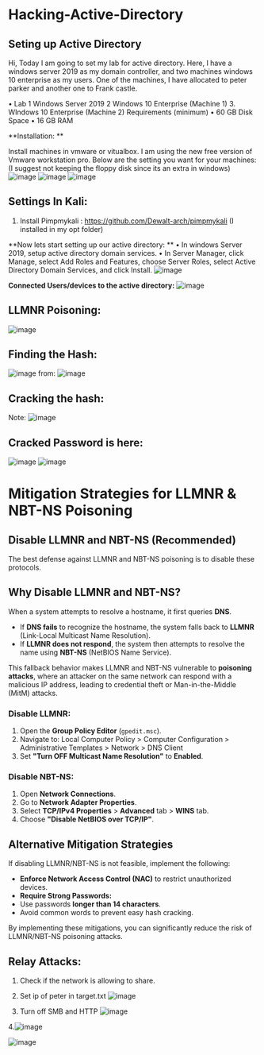 # Hacking-Active-Directory

**Seting up Active Directory**
---------

 Hi, Today I am going to set my lab for active directory. Here, I have a windows server 2019 as my domain controller, and two machines windows 10 enterprise as my users. One of the machines, I have allocated to peter parker and another one to Frank castle. 
 
• Lab
1 Windows Server 2019
2 Windows 10 Enterprise (Machine 1)
3. WIndows 10 Enterprise (Machine 2) 
Requirements (minimum)
• 60 GB Disk Space
• 16 GB RAM

**Installation: **

Install machines in vmware or vitualbox. I am using the new free version of Vmware workstation pro. Below are the setting you want for your machines: 
(I suggest not keeping the floppy disk since its an extra in windows)
![image](https://github.com/user-attachments/assets/31080a4a-5aa9-4445-a509-24538497e76b)
![image](https://github.com/user-attachments/assets/8feaaab0-2423-4ce7-b25d-f28c071075cf)
![image](https://github.com/user-attachments/assets/01cdc2da-a693-457a-a310-a372512db347)

**Settings In Kali:**
-------------
1. Install Pimpmykali : https://github.com/Dewalt-arch/pimpmykali (I installed in my opt folder)


**Now lets start setting up our active directory: **
• In windows Server 2019, setup active directory domain services. 
• In Server Manager, click Manage, select Add Roles and Features, choose Server Roles, select Active Directory Domain Services, and click Install.
![image](https://github.com/user-attachments/assets/a1f726ef-f542-43b3-a7c6-b8c4749694cb)



**Connected Users/devices to the active directory:**
![image](https://github.com/user-attachments/assets/c99c2e39-b36a-428b-a5a4-5920a2b904e9)

**LLMNR Poisoning:** 
----------------------------------------------
![image](https://github.com/user-attachments/assets/06da6b8c-7536-4fc8-bb3e-83adb0b13f11)

Finding the Hash:
----------------------------
![image](https://github.com/user-attachments/assets/206f8562-5f5a-4589-bbc3-9f695981527b)
from:
![image](https://github.com/user-attachments/assets/48393623-fc22-42d4-83ab-d2effa75b2a6)

Cracking the hash:
------------------------------
Note: 
![image](https://github.com/user-attachments/assets/ff43987f-db9a-46ce-9166-b99b419ed069)

Cracked Password is here:
-------------------------------
![image](https://github.com/user-attachments/assets/4997b66f-d12f-4ab6-8b6a-d72034514810)
![image](https://github.com/user-attachments/assets/3e5ab67c-043d-4d9f-a56f-cb6deb318b4d)

# Mitigation Strategies for LLMNR & NBT-NS Poisoning

## Disable LLMNR and NBT-NS (Recommended)

The best defense against LLMNR and NBT-NS poisoning is to disable these protocols.

## Why Disable LLMNR and NBT-NS?

When a system attempts to resolve a hostname, it first queries **DNS**.  
- If **DNS fails** to recognize the hostname, the system falls back to **LLMNR** (Link-Local Multicast Name Resolution).  
- If **LLMNR does not respond**, the system then attempts to resolve the name using **NBT-NS** (NetBIOS Name Service).  

This fallback behavior makes LLMNR and NBT-NS vulnerable to **poisoning attacks**, where an attacker on the same network can respond with a malicious IP address, leading to credential theft or Man-in-the-Middle (MitM) attacks.

### Disable LLMNR:
1. Open the **Group Policy Editor** (`gpedit.msc`).
2. Navigate to:  Local Computer Policy > Computer Configuration > Administrative Templates > Network > DNS Client
3. Set **"Turn OFF Multicast Name Resolution"** to **Enabled**.

### Disable NBT-NS:
1. Open **Network Connections**.
2. Go to **Network Adapter Properties**.
3. Select **TCP/IPv4 Properties** > **Advanced** tab > **WINS** tab.
4. Choose **"Disable NetBIOS over TCP/IP"**.

## Alternative Mitigation Strategies

If disabling LLMNR/NBT-NS is not feasible, implement the following:

- **Enforce Network Access Control (NAC)** to restrict unauthorized devices.
- **Require Strong Passwords:**
- Use passwords **longer than 14 characters**.
- Avoid common words to prevent easy hash cracking.

By implementing these mitigations, you can significantly reduce the risk of LLMNR/NBT-NS poisoning attacks.

**Relay Attacks:**
---------------------------
1. Check if the network is allowing to share.
2. Set ip of peter in target.txt ![image](https://github.com/user-attachments/assets/d7f2b8f1-7df7-414c-855d-4f1f0c92688f)

3. Turn off SMB and HTTP
![image](https://github.com/user-attachments/assets/1a3ba50d-4a8f-4b93-85a9-3b155f7c6b25)

4.![image](https://github.com/user-attachments/assets/231402a1-c536-4984-8f95-2a8fa64d8a0e)


![image](https://github.com/user-attachments/assets/147f752a-bdbb-43c5-bd18-e0b4db414014)









